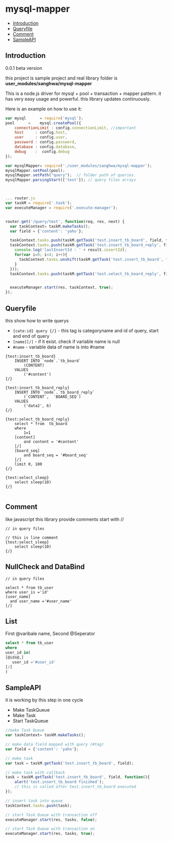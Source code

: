 # mysql-mapper

- [Introduction](#introduction)
- [Queryfile](#queryfile)
- [Comment](#comment)
- [SampleAPI](#sampleapi)


## Introduction

0.0.1 beta version

this project is sample project and real library folder is **user_modules/sanghwa/mysql-mapper**


This is a node.js driver for mysql + pool + transaction + mapper pattern.
it has very easy usage and powerful.
this library updates continuously.

Here is an example on how to use it:

```js
var mysql      = require('mysql');
pool      =    mysql.createPool({
    connectionLimit : config.connectionLimit, //important
    host     : config.host,
    user     : config.user,
    password : config.password,
    database : config.database,
    debug    :  config.debug
});

var mysqlMapper= require('./user_modules/sanghwa/mysql-mapper');
mysqlMapper.setPool(pool);
mysqlMapper.setPath("query");  // folder path of queries.
mysqlMapper.parsingStart(['test']); // query files arrays



... router.js
var taskM = require('.task');
var executeManager = require('.execute-manager');


router.get('/query/test', function(req, res, next) {
  var taskContext= taskM.makeTasks();
  var field = {'content': 'yaho'};

  taskContext.tasks.push(taskM.getTask('test.insert_tb_board', field, function(result){}));
  taskContext.tasks.push(taskM.getTask('test.insert_tb_board_reply', field, function(result){
    console.log('lastInsertId : ' + result.insertId);
    for(var i=0; i<4; i++){
      taskContext.tasks.unshift(taskM.getTask('test.insert_tb_board', field)); //  
    }
  }));
  taskContext.tasks.push(taskM.getTask('test.select_tb_board_reply', field, function(result){}));


  executeManager.start(res, taskContext, true);
});

```

## Queryfile

this show how to write querys

- `{cate:id} query {/}` - this tag is categoryname and id of query, start and end of query
- `[name][/]`           - if it exist. check if variable name is null
- `#name`               - variable data of name is into #name 

```
{test:insert_tb_board}
	INSERT INTO `node`.`tb_board`
		(CONTENT)
	VALUES
		('#content')
{/}

{test:insert_tb_board_reply}
	INSERT INTO `node`.`tb_board_reply`
		(`CONTENT`,  `BOARD_SEQ`)
	VALUES
		('data2', 6)
{/}

{test:select_tb_board_reply}
	select * from  tb_board
	where
		1=1
	[content]
		and content = '#content'
	[/]
	[board_seq]
       	and board_seq = '#board_seq'
	[/]
	limit 0, 100
{/}

{test:select_sleep}
	select sleep(10)
{/}


```

## Comment

like javascript 
this library provide comments start with //

``` 
// in query files

// this is line comment
{test:select_sleep}
	select sleep(10)
{/}
```
## NullCheck and DataBind

``` 
// in query files

select * from tb_user
where user_is ='id'
[user_name]
  and user_name ='#user_name'
[/]
```


## List

First @varibale name, Second @Seperator

```sql 
select * from tb_user
where 
user_id in(
[@ids@,]
   user_id ='#user_id'
[/]
)
```

## SampleAPI

it is working by this step in one cycle

- Make TaskQueue
- Make Task
- Start TaskQueue


```js
//make Task Queue
var taskContext= taskM.makeTasks();

// make data field mapped with query (#tag)
var field = {'content': 'yaho'};

// make task
var task = taskM.getTask('test.insert_tb_board', field);

// make task with callback
task = taskM.getTask('test.insert_tb_board', field, function(){
	alert('test.insert_tb_board finished'); 
	// this is called after test.insert_tb_board executed
});

// insert task into queue
taskContext.tasks.push(task);

// start Task Queue with transaction off
executeManager.start(res, tasks, false);

// start Task Queue with transaction on
executeManager.start(res, tasks, true);

```
